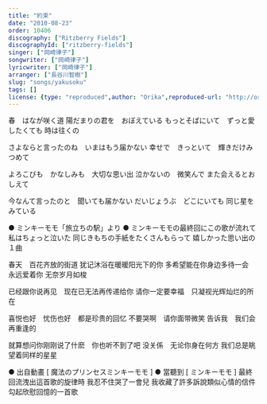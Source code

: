 ```yaml
---
title: "約束"
date: "2010-08-23"
order: 10406
discography: ["Ritzberry Fields"]
discographyId: ["ritzberry-fields"]
singer: ["岡崎律子"]
songwriter: ["岡崎律子"]
lyricwriter: ["岡崎律子"]
arranger: ["長谷川智樹"]
slug: "songs/yakusoku"
tags: []
license: {type: "reproduced",author: "Orika",reproduced-url: "http://orikamushi.myweb.hinet.net/",reproduced-website: "織歌蟲網站"}
---
```


春　はなが咲く道 
陽だまりの君を　おぼえている 
もっとそばにいて　ずっと愛したくても 
時は往くの 

さよならと言ったのね　いまはもう届かない 
幸せで　きっといて　輝きだけみつめて 

よろこびも　かなしみも　大切な思い出 
泣かないの　微笑んで 
また会えるとおしえて 

今なんて言ったのと　聞いても届かない 
だいじょうぶ　どこにいても 
同じ星をみている

● ミンキーモモ「旅立ちの駅」より ● ミンキーモモの最終回にこの歌が流れて 私はちょっと泣いた 同じきもちの手紙をたくさんもらって 嬉しかった思い出の１曲

春天　百花齐放的街道 
犹记沐浴在暖暖阳光下的你 
多希望能在你身边多待一会　永远爱着你 
无奈岁月如梭 

已经跟你说再见　现在已无法再传递给你 
请你一定要幸福　只凝视光辉灿烂的所在 

喜悦也好　忧伤也好　都是珍贵的回忆 
不要哭啊　请你面带微笑 
告诉我　我们会再重逢的 

就算想问你刚刚说了什麽　你也听不到了吧 
没关係　无论你身在何方 
我们总是眺望着同样的星星

● 出自動畫 \[ 魔法のプリンセスミンキーモモ \] ● 當聽到 \[ ミンキーモモ \] 最終回流洩出這首歌的旋律時 我忍不住哭了一會兒 我收藏了許多訴說類似心情的信件 勾起欣慰回憶的一首歌
